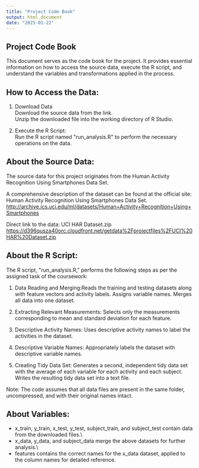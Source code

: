 ```yaml
---
title: "Project Code Book"
output: html_document
date: "2025-01-22"
---
```


## Project Code Book

This document serves as the code book for the project. It provides essential information on how to access the source data, execute the R script, and understand the variables and transformations applied in the process.

## How to Access the Data:

1.  Download Data\
    Download the source data from the link.\
    Unzip the downloaded file into the working directory of R Studio.

2.  Execute the R Script:\
    Run the R script named "run_analysis.R" to perform the necessary operations on the data.

## About the Source Data:

The source data for this project originates from the Human Activity Recognition Using Smartphones Data Set.

A comprehensive description of the dataset can be found at the official site: Human Activity Recognition Using Smartphones Data Set. <http://archive.ics.uci.edu/ml/datasets/Human+Activity+Recognition+Using+Smartphones>

Direct link to the data: UCI HAR Dataset.zip <https://d396qusza40orc.cloudfront.net/getdata%2Fprojectfiles%2FUCI%20HAR%20Dataset.zip>

## About the R Script:

The R script, "run_analysis.R," performs the following steps as per the assigned task of the coursework:

1.  Data Reading and Merging:Reads the training and testing datasets along with feature vectors and activity labels. Assigns variable names. Merges all data into one dataset.

2.  Extracting Relevant Measurements: Selects only the measurements corresponding to mean and standard deviation for each feature.

3.  Descriptive Activity Names: Uses descriptive activity names to label the activities in the dataset.

4.  Descriptive Variable Names: Appropriately labels the dataset with descriptive variable names.

5.  Creating Tidy Data Set: Generates a second, independent tidy data set with the average of each variable for each activity and each subject. Writes the resulting tidy data set into a text file.

Note: The code assumes that all data files are present in the same folder, uncompressed, and with their original names intact.

## About Variables:

-   x_train, y_train, x_test, y_test, subject_train, and subject_test contain data from the downloaded files.\
-   x_data, y_data, and subject_data merge the above datasets for further analysis.\
-   features contains the correct names for the x_data dataset, applied to the column names for detailed reference.

